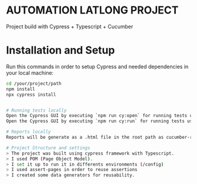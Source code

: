 # AUTOMATION LATLONG PROJECT

Project build with Cypress + Typescript + Cucumber

# Installation and Setup

Run this commands in order to setup Cypress and needed dependencies in your local machine:

```bash
cd /your/project/path
npm install
npx cypress install


# Running tests locally
Open the Cypress GUI by executing `npm run cy:open` for running tests using cypress dashboard.
Open the Cypress GUI by executing `npm run cy:run` for running tests using cypress headless.

# Reports locally
Reports will be generate as a .html file in the root path as cucumber-report.hml

# Project Structure and settings
> The project was built using cypress framework with Typescript.
> I used POM (Page Object Model).
> I set it up to run it in differents environments (/config)
> I used assert-pages in order to reuse assertions
> I created some data generators for reusability.

```
